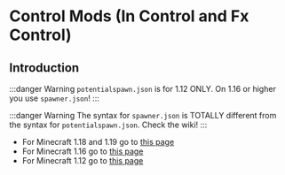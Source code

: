 # Control Mods (In Control and Fx Control)

## Introduction

:::danger Warning
`potentialspawn.json` is for 1.12 ONLY.
On 1.16 or higher you use `spawner.json`!
:::

:::danger Warning
The syntax for `spawner.json` is TOTALLY different from the syntax for `potentialspawn.json`.
Check the wiki!
:::

* For Minecraft 1.18 and 1.19 go to [this page](./control-mods-18.md)
* For Minecraft 1.16 go to [this page](./control-mods-16.md)
* For Minecraft 1.12 go to [this page](./control-mods-legacy.md)
